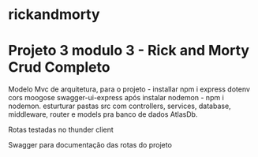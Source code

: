 # rickandmorty

<h1>Projeto 3 modulo 3 - Rick and Morty Crud Completo</h1>
<p>Modelo Mvc de arquitetura, para o projeto - installar npm i express dotenv cors moogose swagger-ui-express
após instalar nodemon - npm i nodemon.
esturturar pastas src com controllers, services, database, middleware, router e models pra banco de dados AtlasDb.</p>
<p>Rotas testadas no thunder client</p>
<p>Swagger para documentação das rotas do projeto</p>

